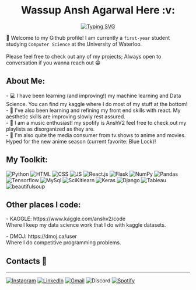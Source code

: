 <div align="center">
<h1>  &nbsp Wassup Ansh Agarwal Here :v: &nbsp </h1>
</div>


<div align="center" width="50">
<a href="https://git.io/typing-svg"><img src="https://readme-typing-svg.demolab.com?font=Playfair&pause=1000&color=FFA500&center=true&width=435&lines=CS+student+at+uWaterloo+;Aspiring+Data+Scientist" alt="Typing SVG" /></a>


<div align="left">

👋 Welcome to my Github profile! I am currently a `first-year` student studying `Computer Science` at the University of Waterloo.<br><br>
Please feel free to check out any of my projects; Always open to conversation if you wanna reach out 😁
  <h2> About Me: </h2>
  <p>
- 💻 I have been learning (and improving!) my machine learning and Data Science. You can find my kaggle where I do most of my stuff at the bottom! 
    <br>
- 🔎 I've also been learning and refining my front end skills with react. My aesthetic skills are improving slowly rest assured. 
        <br>
- 🎵 I am a music enthusiast! my spotify is AnshV2 feel free to check out my playlists as disorganized as they are.
        <br>
- 🎥 I'm also quite the media consumer from tv.shows to anime and movies. Hyped for the new anime season (current favorite: Blue Lock)!</b></u></a>
      </p>

  <h2> My Toolkit: </h2>
<img src="https://img.shields.io/badge/Python-3776AB?style=for-the-badge&logo=python&logoColor=white" alt="Python"></a>
<img src="https://img.shields.io/badge/HTML5-E34F26?style=for-the-badge&logo=html5&logoColor=white" alt="HTML"></a>
<img src="https://img.shields.io/badge/CSS3-1572B6?style=for-the-badge&logo=css3&logoColor=white" alt="CSS"></a>
<img src="https://img.shields.io/badge/JavaScript-323330?style=for-the-badge&logo=javascript&logoColor=F7DF1E" alt="JS"></a>
<img src="https://img.shields.io/badge/React-20232A?style=for-the-badge&logo=react&logoColor=61DAFB" alt="React.js"></a>
<img src="https://img.shields.io/badge/Flask-20232A?style=for-the-badge&logo=flask&logoColor=61DAFB" alt="Flask"></a>
<img src="https://img.shields.io/badge/NumPy-20232A?style=for-the-badge&logo=NumPy&logoColor=61DAFB" alt="NumPy"></a>
<img src="https://img.shields.io/badge/Pandas-20232A?style=for-the-badge&logo=Pandas&logoColor=61DAFB" alt="Pandas"></a>
<img src="https://img.shields.io/badge/Tensorflow-20232A?style=for-the-badge&logo=Tensorflow&logoColor=61DAFB" alt="Tensorflow"></a>
<img src="https://img.shields.io/badge/MySql-20232A?style=for-the-badge&logo=MySql&logoColor=61DAFB" alt="MySql"></a>
<img src="https://img.shields.io/badge/SciKitlearn-20232A?style=for-the-badge&logo=SciKitlearn&logoColor=61DAFB" alt="SciKitlearn"></a>
<img src="https://img.shields.io/badge/Keras-20232A?style=for-the-badge&logo=Keras&logoColor=61DAFB" alt="Keras"></a>
<img src="https://img.shields.io/badge/Django-20232A?style=for-the-badge&logo=Django&logoColor=61DAFB" alt="Django"></a>
<img src="https://img.shields.io/badge/Tableau-20232A?style=for-the-badge&logo=Tableau&logoColor=61DAFB" alt="Tableau"></a>
<img src="https://img.shields.io/badge/beautifulsoup-20232A?style=for-the-badge&logo=beautifulsoup&logoColor=61DAFB" alt="beautifulsoup"></a>



  <h2> Other places I code: </h2>
  <p>
- KAGGLE: https://www.kaggle.com/anshv2/code 
    <br>
  Where I keep my data science work that I do with kaggle datasets. 
  <br>
  <p></p>
- DMOJ: https://dmoj.ca/user
        <br>
  Where I do competitive programming problems.</b></u></a>
      </p>

  
 ## Contacts 📝
-------------------
 <a href="https://www.instagram.com/aneeshyboneechyelectric/">![Instagram](https://img.shields.io/badge/AnshV2-%23E4405F.svg?style=for-the-badge&logo=Instagram&logoColor=white)</a> <a href="https://www.linkedin.com/in/ansh-agarwal-81424a219/">![LinkedIn](https://img.shields.io/badge/AnshAgarwal-%231DA1F2.svg?style=for-the-badge&logo=LinkedIn&logoColor=white)</a> <a href="mailto:anshagarwal0419@gmail.com">![Gmail](https://img.shields.io/badge/anshagarwal0419-%23E4405F.svg?style=for-the-badge&logo=Gmail&logoColor=white)</a>
 ![Discord](https://img.shields.io/badge/aneeshyboneechyelectric%234714-%237289DA.svg?style=for-the-badge&logo=discord&logoColor=white)
  <a href="https://open.spotify.com/user/w7bnwefwlpher29usyhbgy408">![Spotify](https://img.shields.io/badge/AnshV2-%38B9AB.svg?style=for-the-badge&logo=spotify&logoColor=white)</a>
